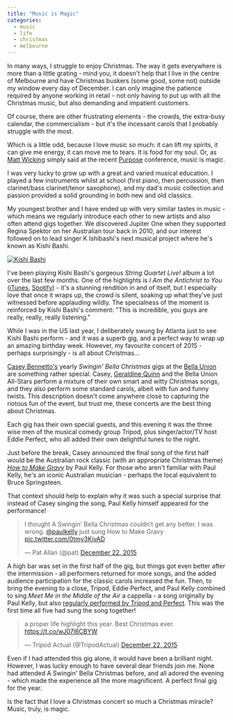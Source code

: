 ```yaml
---
title: "Music is Magic"
categories:
  - music
  - life
  - christmas
  - melbourne
---
```


In many ways, I struggle to enjoy Christmas. The way it gets everywhere is more than a little grating - mind you, it doesn't help that I live in the centre of Melbourne and have Christmas buskers (some good, some not) outside my window every day of December. I can only imagine the patience required by anyone working in retail - not only having to put up with all the Christmas music, but also demanding and impatient customers.

Of course, there are other frustrating elements - the crowds, the extra-busy calendar, the commercialism - but it's the incessant carols that I probably struggle with the most.

Which is a little odd, because I love music *so* much: it can lift my spirits, it can give me energy, it can move me to tears. It is food for my soul. Or, as [Matt Wicking](https://twitter.com/mattwicking) simply said at the recent [Purpose](http://purpose.do) conference, music is magic.

I was very lucky to grow up with a great and varied musical education. I played a few instruments whilst at school (first piano, then percussion, then clarinet/bass clarinet/tenor saxophone), and my dad's music collection and passion provided a solid grounding in both new and old classics.

My youngest brother and I have ended up with very similar tastes in music - which means we regularly introduce each other to new artists and also often attend gigs together. We discovered Jupiter One when they supported Regina Spektor on her Australian tour back in 2010, and our interest followed on to lead singer K Ishibashi's next musical project where he's known as Kishi Bashi.

<a  href="https://www.flickr.com/photos/freelancing_god/23164598799/in/album-72157661455436140/" title="Kishi Bashi"><img src="https://farm1.staticflickr.com/695/23164598799_a2538ede35_b.jpg" alt="Kishi Bashi"></a>

I've been playing Kishi Bashi's gorgeous *String Quartet Live!* album a lot over the last few months. One of the highlights is *I Am the Antichrist to You* ([iTunes](https://itun.es/au/rKja-?i=1040226592), [Spotify](http://open.spotify.com/track/0nrFYfYE0BXVWQ9gm4a7Ne)) - it's a stunning rendition in and of itself, but I especially love that once it wraps up, the crowd is silent, soaking up what they've just witnessed before applauding wildly. The specialness of the moment is reinforced by Kishi Bashi's comment: "This is incredible, you guys are really, really, really listening."

While I was in the US last year, I deliberately swung by Atlanta just to see Kishi Bashi perform - and it was a superb gig, and a perfect way to wrap up an amazing birthday week. However, my favourite concert of 2015 - perhaps surprisingly - is all about Christmas…

[Casey Bennetto's](https://twitter.com/caseybennetto) yearly *Swingin' Bella Christmas* gigs at the [Bella Union](http://www.bellaunion.com.au) are something rather special. Casey, [Geraldine Quinn](https://twitter.com/geraldinequinn) and the Bella Union All-Stars perform a mixture of their own smart and witty Christmas songs, and they also perform some standard carols, albeit with fun and funny twists. This description doesn't come anywhere close to capturing the riotous fun of the event, but trust me, these concerts are the best thing about Christmas.

Each gig has their own special guests, and this evening it was the three wise men of the musical comedy group Tripod, plus singer/actor/TV host Eddie Perfect, who all added their own delightful tunes to the night.

Just before the break, Casey announced the final song of the first half would be the Australian rock classic (with an appropriate Christmas theme) [*How to Make Gravy*](https://www.youtube.com/watch?v=fh79619xxk8) by Paul Kelly. For those who aren't familiar with Paul Kelly, he's an iconic Australian musician - perhaps the local equivalent to Bruce Springsteen.

That context should help to explain why it was such a special surprise that instead of Casey singing the song, Paul Kelly himself appeared for the performance!

<blockquote class="twitter-tweet" lang="en"><p lang="en" dir="ltr">I thought A Swingin’ Bella Christmas couldn’t get any better. I was wrong. <a href="https://twitter.com/paulkelly">@paulkelly</a> just sung How to Make Gravy ️ <a href="https://t.co/0tmy3KivAD">pic.twitter.com/0tmy3KivAD</a></p>&mdash; Pat Allan (@pat) <a href="https://twitter.com/pat/status/679243070315954176">December 22, 2015</a></blockquote> <script async src="//platform.twitter.com/widgets.js" charset="utf-8"></script>

A high bar was set in the first half of the gig, but things got even better after the intermission - all performers returned for more songs, and the added audience participation for the classic carols increased the fun. Then, to bring the evening to a close, Tripod, Eddie Perfect, and Paul Kelly combined to sing *Meet Me in the Middle of the Air* a cappella - a song originally by Paul Kelly, but also [regularly performed by Tripod and Perfect](https://www.youtube.com/watch?v=aJ2Okj9dCp0). This was the first time all five had sung the song together!

<blockquote class="twitter-tweet" lang="en"><p lang="en" dir="ltr">a proper life highlight this year. Best Christmas ever. <a href="https://t.co/wJ07l6CBYW">https://t.co/wJ07l6CBYW</a></p>&mdash; Tripod Actual (@TripodActual) <a href="https://twitter.com/TripodActual/status/679432292821917697">December 22, 2015</a></blockquote> <script async src="//platform.twitter.com/widgets.js" charset="utf-8"></script>

Even if I had attended this gig alone, it would have been a brilliant night. However, I was lucky enough to have several dear friends join me. None had attended A Swingin' Bella Christmas before, and all adored the evening - which made the experience all the more magnificent. A perfect final gig for the year.

Is the fact that I love a Christmas concert so much a Christmas miracle? Music, truly, is magic.
